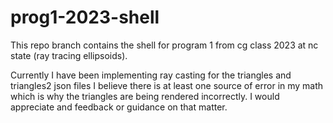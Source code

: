 # prog1-2023-shell
This repo branch contains the shell for program 1 from cg class 2023 at nc state (ray tracing ellipsoids).

Currently I have been implementing ray casting for the triangles and triangles2 json files
I believe there is at least one source of error in my math which is why the triangles
are being rendered incorrectly. I would appreciate and feedback or guidance on that matter.

